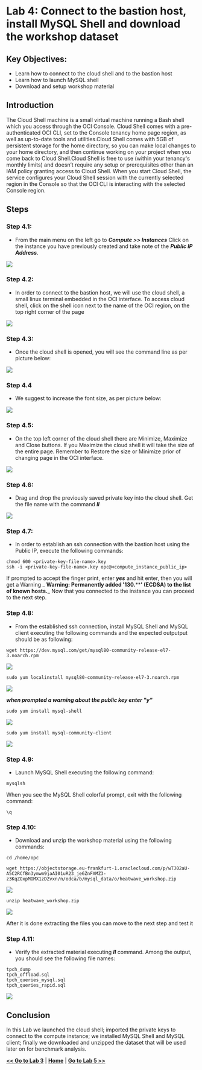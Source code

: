 # Lab 4: Connect to the bastion host, install MySQL Shell and download the workshop dataset

## Key Objectives:
- Learn how to connect to the cloud shell and to the bastion host 
- Learn how to launch MySQL shell
- Download and setup workshop material
  
## Introduction

The Cloud Shell machine is a small virtual machine running a Bash shell which you access through the OCI Console. Cloud Shell comes with a pre-authenticated OCI CLI, set to the Console tenancy home page region, as well as up-to-date tools and utilities.Cloud Shell comes with 5GB of persistent storage for the home directory, so you can make local changes to your home directory, and then continue working on your project when you come back to Cloud Shell.Cloud Shell is free to use (within your tenancy's monthly limits) and doesn’t require any setup or prerequisites other than an IAM policy granting access to Cloud Shell. When you start Cloud Shell, the service configures your Cloud Shell session with the currently selected region in the Console so that the OCI CLI is interacting with the selected Console region.


## Steps

### **Step 4.1:**
- From the main menu on the left go to _**Compute >> Instances**_
 Click on the instance you have previously created and take note of the _**Public IP Address**_.

![](./images/HW16_ci4.png)

### **Step 4.2:**
- In order to connect to the bastion host, we will use the cloud shell, a small linux terminal embedded in the OCI interface.
To access cloud shell, click on the shell icon next to the name of the OCI region, on the top right corner of the page

![](./images/cloud-shell-1.png)

### **Step 4.3:**
- Once the cloud shell is opened, you will see the command line as per picture below:
  
![](./images/cloud-shell-2.png)

### **Step 4.4**
- We suggest to increase the font size, as per picture below:
  
![](./images/cloud-shell-3.png)

### **Step 4.5:**
- On the top left corner of the cloud shell there are Minimize, Maximize and Close buttons. If you Maximize the cloud shell it will take the size of the entire page. Remember to Restore the size or Minimize prior of changing page in the OCI interface.

![](./images/cloud-shell-4.png)

### **Step 4.6:**
- Drag and drop the previously saved private key into the cloud shell. Get the file name with the command _**ll**_ 
  
![](./images/cloud-shell-5.png)

### **Step 4.7:**
- In order to establish an ssh connection with the bastion host using the Public IP, execute the following commands:
```
chmod 600 <private-key-file-name>.key
ssh -i <private-key-file-name>.key opc@<compute_instance_public_ip>
```

If prompted to accept the finger print, enter _**yes**_ and hit enter, then you will get a Warning _
**Warning: Permanently added '130.******' (ECDSA) to the list of known hosts.**_
Now that you connected to the instance you can proceed to the next step.

### **Step 4.8:**
- From the established ssh connection, install MySQL Shell and MySQL client executing the following commands and the expected outputput should be as following:
  
```
wget https://dev.mysql.com/get/mysql80-community-release-el7-3.noarch.rpm

```
![](./images/cloud-shell-6.png)
```
sudo yum localinstall mysql80-community-release-el7-3.noarch.rpm
```
![](./images/cloud-shell-7.png)

_**when prompted a warning about the public key enter "y"**_

```
sudo yum install mysql-shell  
```
![](./images/cloud-shell-8.png)

```
sudo yum install mysql-community-client
```

![](./images/cloud-shell-9.png)



### **Step 4.9:**
- Launch MySQL Shell executing the following command:
```
mysqlsh
```
When you see the MySQL Shell colorful prompt, exit with the following command:
```
\q
```

### **Step 4.10:**
- Download and unzip the workshop material using the following commands:
```
cd /home/opc
```
```
wget https://objectstorage.eu-frankfurt-1.oraclecloud.com/p/wTJ02aU-A5C2RCfBn3ymwm9jaAI01uR23_je6ZnFXMZ3-z3KqZOxpMOMX1zDZvxn/n/odca/b/mysql_data/o/heatwave_workshop.zip
```

![](./images/cloud-shell-10.png)

```
unzip heatwave_workshop.zip
```

![](./images/cloud-shell-11.png)


After it is done extracting the files you can move to the next step and test it

### **Step 4.11:**
- Verify the extracted material executing _**ll**_ command.
Among the output, you should see the following file names:
```
tpch_dump
tpch_offload.sql
tpch_queries_mysql.sql
tpch_queries_rapid.sql
```
![](./images/cloud-shell-12.png)


## Conclusion

In this Lab we launched the cloud shell; imported the private keys to connect to the compute instance; we installed MySQL Shell and MySQL client; finally we downloaded and unzipped the dataset that will be used later on for benchmark analysis.

**[<< Go to Lab 3](/Lab3/README.md)** | **[Home](../README.md)** | **[Go to Lab 5 >>](/Lab5/README.md)**
